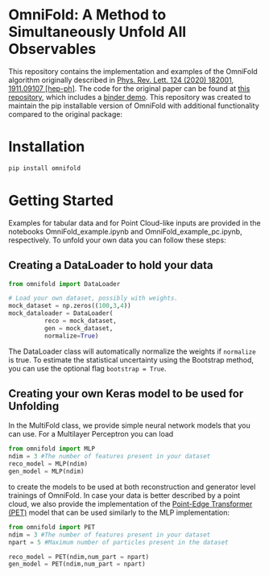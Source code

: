 # OmniFold: A Method to Simultaneously Unfold All Observables

This repository contains the implementation and examples of the OmniFold algorithm originally described in [Phys. Rev. Lett. 124 (2020) 182001](https://dx.doi.org/10.1103/PhysRevLett.124.182001), [1911.09107 [hep-ph]](https://arxiv.org/abs/1911.09107).  The code for the original paper can be found at [this repository](https://github.com/ericmetodiev/OmniFold), which includes a [binder demo](https://mybinder.org/v2/gh/ericmetodiev/OmniFold/master).  This repository was created to maintain the pip installable version of OmniFold with additional functionality compared to the original package:

# Installation

```bash
pip install omnifold
```

# Getting Started
Examples for tabular data and for Point Cloud-like inputs are provided in the notebooks OmniFold_example.ipynb and OmniFold_example_pc.ipynb, respectively.
To unfold your own data you can follow these steps:

## Creating a DataLoader to hold your data

```python
from omnifold import DataLoader

# Load your own dataset, possibly with weights.
mock_dataset = np.zeros((100,3,4))
mock_dataloader = DataLoader(
		  reco = mock_dataset,
		  gen = mock_dataset,
		  normalize=True)

```

The DataLoader class will automatically normalize the weights if ```normalize``` is true. To estimate the statistical uncertainty using the Bootstrap method, you can use the optional flag ```bootstrap = True```.

## Creating your own Keras model to be used for Unfolding

In the MultiFold class, we provide simple neural network models that you can use. For a Multilayer Perceptron you can load

```python
from omnifold import MLP
ndim = 3 #The number of features present in your dataset
reco_model = MLP(ndim)
gen_model = MLP(ndim)
```

to create the models to be used at both reconstruction and generator level trainings of OmniFold. In case your data is better described by a point cloud, we also provide the implementation of the [Point-Edge Transformer (PET)](https://arxiv.org/abs/2404.16091) model that can be used similarly to the MLP implementation:


```python
from omnifold import PET
ndim = 3 #The number of features present in your dataset
npart = 5 #Maximum number of particles present in the dataset

reco_model = PET(ndim,num_part = npart)
gen_model = PET(ndim,num_part = npart)
```
